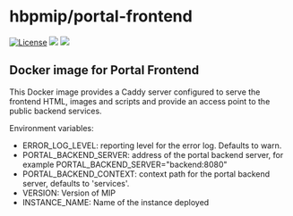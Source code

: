 # hbpmip/portal-frontend

[![License](https://img.shields.io/badge/license-AGPL--3.0-blue.svg)](https://www.gnu.org/licenses/agpl-3.0.html) [![](https://images.microbadger.com/badges/version/hbpmip/portal-frontend.svg)](https://hub.docker.com/r/hbpmip/portal-frontend/tags 'hbpmip/portal-frontend image tags') [![](https://images.microbadger.com/badges/image/hbpmip/portal-frontend.svg)](https://microbadger.com/#/images/hbpmip/portal-frontend 'hbpmip/portal-frontend on microbadger')

## Docker image for Portal Frontend

This Docker image provides a Caddy server configured to serve the frontend HTML, images and scripts
and provide an access point to the public backend services.

Environment variables:

- ERROR_LOG_LEVEL: reporting level for the error log. Defaults to warn.
- PORTAL_BACKEND_SERVER: address of the portal backend server, for example PORTAL_BACKEND_SERVER="backend:8080"
- PORTAL_BACKEND_CONTEXT: context path for the portal backend server, defaults to 'services'.
- VERSION: Version of MIP
- INSTANCE_NAME: Name of the instance deployed
